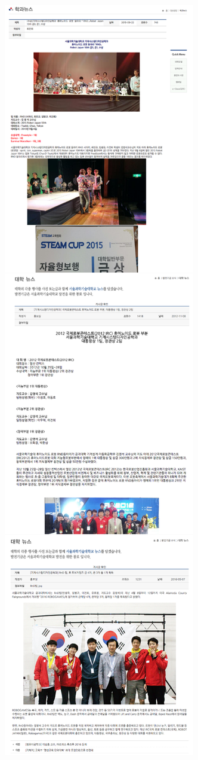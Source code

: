 <img src="./images/news1.png"  class="center">

<img src="./images/news2.png"  class="center">

<img src="./images/news3.png"  class="center">



